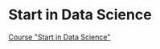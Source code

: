 # Start in Data Science
[Course "Start in Data Science"](https://stepik.org/course/194633/syllabus)
